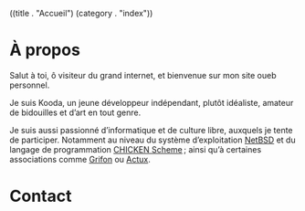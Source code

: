 ((title . "Accueil")
 (category . "index"))

À propos
========

Salut à toi, ô visiteur du grand internet, et bienvenue sur mon site
oueb personnel.

Je suis Kooda, un jeune développeur indépendant, plutôt idéaliste,
amateur de bidouilles et d’art en tout genre.

Je suis aussi passionné d’informatique et de culture libre, auxquels
je tente de participer. Notamment au niveau du système d’exploitation
[NetBSD][netbsd] et du langage de programmation [CHICKEN Scheme][chicken] ; ainsi
qu’à certaines associations comme [Grifon][grifon] ou [Actux][actux].


Contact
=======

[netbsd]:  //netbsd.org/
[chicken]: http://call-cc.org/
[grifon]:  http://grifon.fr/
[actux]:   //actux.eu.org/
